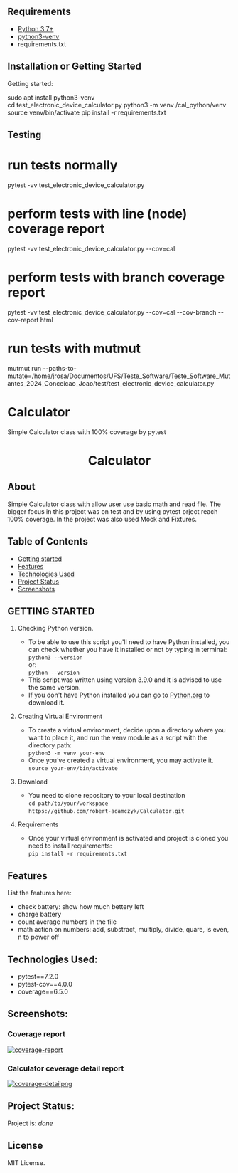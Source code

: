 ## Requirements

+ [Python 3.7+](https://www.python.org/)
+ [python3-venv](https://docs.python.org/3/library/venv.html)
+ requirements.txt

## Installation or Getting Started

Getting started:

sudo apt install python3-venv	
cd test_electronic_device_calculator.py
python3 -m venv /cal_python/venv
source venv/bin/activate
pip install -r requirements.txt

## Testing

# run tests normally
pytest -vv  test_electronic_device_calculator.py 
	
# perform tests with line (node) coverage report
pytest -vv  test_electronic_device_calculator.py  --cov=cal

# perform tests with branch coverage report
pytest -vv  test_electronic_device_calculator.py  --cov=cal  --cov-branch  --cov-report html

# run tests with mutmut
mutmut run --paths-to-mutate=/home/jrosa/Documentos/UFS/Teste_Software/Teste_Software_Mutantes_2024_Conceicao_Joao/test/test_electronic_device_calculator.py



# Calculator
Simple Calculator class with 100% coverage by pytest


<div align="center">
  <h1 align="center">Calculator</h1>
</div>


## About

Simple Calculator class with allow user use basic math and read file. The bigger focus in this project was on test and by using pytest prject reach 100% coverage. In the project was also used Mock and Fixtures.

## Table of Contents
* [Getting started](#getting-started)
* [Features](#features)
* [Technologies Used](#technologies-used)
* [Project Status](#project-status)
* [Screenshots](#screenshots)


## GETTING STARTED

1. Checking Python version.
    - To be able to use this script you'll need to have Python installed, you can check whether you have it installed or not by typing in terminal:  
`python3 --version`  
or:  
`python --version` 
    - This script was written using version 3.9.0 and it is advised to use the same version.
    - If you don't have Python installed you can go to [Python.org](https://www.python.org/downloads/) to download it.
    
 2. Creating Virtual Environment 
    - To create a virtual environment, decide upon a directory where you want to place it, and run the venv module as a script with the directory path:  
    `python3 -m venv your-env`  
    - Once you’ve created a virtual environment, you may activate it.  
    `source your-env/bin/activate`
    
 3. Download
     - You need to clone repository to your local destination  
    `cd path/to/your/workspace`  
    `https://github.com/robert-adamczyk/Calculator.git`
    
 4. Requirements
    - Once your virtual environment is activated and project is cloned you need to install requirements:  
    `pip install -r requirements.txt` 
    
## Features
   List the features here:
   - check battery: show how much bettery left
   - charge battery
   - count average numbers in the file
   - math action on numbers: add, substract, multiply, divide, quare, is even, n to power off
   
  
## Technologies Used:
  - pytest==7.2.0
  - pytest-cov==4.0.0
  - coverage==6.5.0

## Screenshots:

### Coverage report
<a href="https://ibb.co/r7FJPFH"><img src="https://i.ibb.co/tmQ5fQD/coverage-report.png" alt="coverage-report" border="0"></a>
### Calculator ceverage detail report
<a href="https://ibb.co/RzG6rP4"><img src="https://i.ibb.co/J5Wp62F/coverage-detailpng.png" alt="coverage-detailpng" border="0"></a>

## Project Status:
  
Project is: _done_

  
## License

MIT License.
